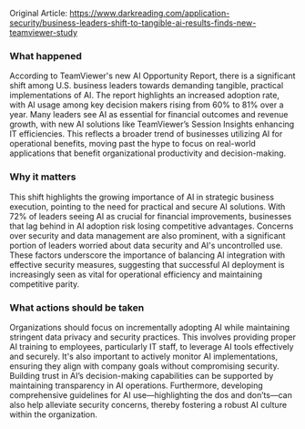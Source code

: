 Original Article: https://www.darkreading.com/application-security/business-leaders-shift-to-tangible-ai-results-finds-new-teamviewer-study

### What happened

According to TeamViewer's new AI Opportunity Report, there is a significant shift among U.S. business leaders towards demanding tangible, practical implementations of AI. The report highlights an increased adoption rate, with AI usage among key decision makers rising from 60% to 81% over a year. Many leaders see AI as essential for financial outcomes and revenue growth, with new AI solutions like TeamViewer’s Session Insights enhancing IT efficiencies. This reflects a broader trend of businesses utilizing AI for operational benefits, moving past the hype to focus on real-world applications that benefit organizational productivity and decision-making.

### Why it matters

This shift highlights the growing importance of AI in strategic business execution, pointing to the need for practical and secure AI solutions. With 72% of leaders seeing AI as crucial for financial improvements, businesses that lag behind in AI adoption risk losing competitive advantages. Concerns over security and data management are also prominent, with a significant portion of leaders worried about data security and AI's uncontrolled use. These factors underscore the importance of balancing AI integration with effective security measures, suggesting that successful AI deployment is increasingly seen as vital for operational efficiency and maintaining competitive parity.

### What actions should be taken

Organizations should focus on incrementally adopting AI while maintaining stringent data privacy and security practices. This involves providing proper AI training to employees, particularly IT staff, to leverage AI tools effectively and securely. It's also important to actively monitor AI implementations, ensuring they align with company goals without compromising security. Building trust in AI’s decision-making capabilities can be supported by maintaining transparency in AI operations. Furthermore, developing comprehensive guidelines for AI use—highlighting the dos and don’ts—can also help alleviate security concerns, thereby fostering a robust AI culture within the organization.